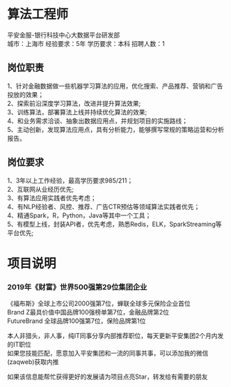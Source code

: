 # 算法工程师
平安金服-银行科技中心大数据平台研发部  
城市：上海市 经验要求：5年 学历要求：本科  招聘人数：1

## 岗位职责
1、针对金融数据做一些机器学习算法的应用，优化搜索、产品推荐、营销和广告投放的效果；   
2、探索前沿深度学习算法，改进并提升算法效果;   
3、训练算法，部署算法上线并持续优化算法的效果;   
4、和业务需求洽谈、抽象出数据应用点，并规划项目的实施路线；   
5、主动创新，发现算法应用点，具有分析能力，能够撰写常规的策略运营和分析报告。

## 岗位要求
1、3年以上工作经验，最高学历要求985/211；   
2、互联网从业经历优先;   
3、有算法应用实践者优先考虑；   
4、有NLP经验者、风控、推荐、广告CTR预估等领域算法实践者优先；   
4、精通Spark，R，Python，Java等其中一个工具；   
5、有模型上线，封装API者，优先考虑，熟悉Redis，ELK，SparkStreaming等平台优先;

# 项目说明

### 2019年《财富》世界500强第29位集团企业
《福布斯》全球上市公司2000强第7位，蝉联全球多元保险企业首位  
Brand Z最具价值中国品牌100强榜单第7位，金融品牌第2位  
FutureBrand 全球品牌100强第7位，保险品牌第1位

本人非猎头，非人事，纯IT同事分享内部推荐职位，每天更新平安集团2个月内发的IT职位  
如果您技能匹配，愿意加入平安集团和一流的同事共事，可以添加我的微信(zaqweb)获取内推 

如果该信息能帮忙获得更好的发展请为项目点亮Star，转发给有需要的朋友




